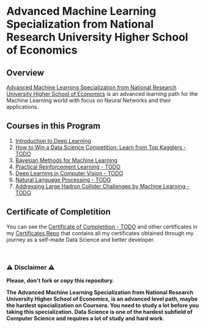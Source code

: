 # Advanced Machine Learning Specialization from National Research University Higher School of Economics

## Overview
[Advanced Machine Learning Specialization from National Research University Higher School of Economics](https://www.coursera.org/specializations/aml) is an advanced learning path for the Machine Learning world with focus on Neural Networks and their applications.


## Courses in this Program

1) [Introduction to Deep Learning](#TODO) 
2) [How to Win a Data Science Competition: Learn from Top Kagglers - TODO](#TODO)
3) [Bayesian Methods for Machine Learning](#TODO)
4) [Practical Reinforcement Learning - TODO](#TODO)
5) [Deep Learning in Computer Vision - TODO](#TODO)
6) [Natural Language Processing - TODO](#TODO)
7) [Addressing Large Hadron Collider Challenges by Machine Learning - TODO](#TODO)

## Certificate of Completition
You can see the [Certificate of Completition - TODO](#TODO) and other certificates in my [Certificates Repo](https://github.com/AlessandroCorradini/Certificates) that contains all my certificates obtained through my journey as a self-made Data Science and better developer.

<br/>

### ⚠️ Disclaimer ⚠️
**Please, don't fork or copy this repository.**

**The Advanced Machine Learning Specialization from National Research University Higher School of Economics, is an advanced level path, maybe the hardest specialization on Coursera. You need to study a lot before you taking this specialization. Data Science is one of the hardest subfield of Computer Science and requires a lot of study and hard work.**